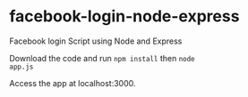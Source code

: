 facebook-login-node-express
===========================

Facebook login Script using Node and Express

Download the code and run <code>npm install</code> then <code>node app.js</code>

Access the app at localhost:3000.


